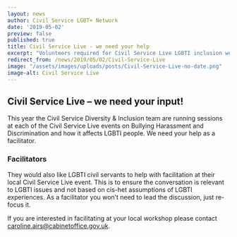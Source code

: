 ```yaml
---
layout: news
author: Civil Service LGBT+ Network
date: '2019-05-02'
preview: false
published: true
title: Civil Service Live - we need your help
excerpt: "Volunteers required for Civil Service Live LGBTI inclusion workshop."
redirect_from: /news/2019/05/02/Civil-Service-Live
image: "/assets/images/uploads/posts/Civil-Service-Live-no-date.png"
image-alt: Civil Service Live
---
```



## Civil Service Live – we need your input!

This year the Civil Service Diversity & Inclusion team are running sessions at each of the Civil Service Live events on Bullying Harassment and Discrimination and how it affects LGBTI people. We need your help as a facilitator.

### Facilitators

They would also like LGBTI civil servants to help with facilitation at their local Civil Service Live event. This is to ensure the conversation is relevant to LGBTI issues and not based on cis-het assumptions of LGBTI experiences. As a facilitator you won’t need to lead the discussion, just re-focus it.

If you are interested in facilitating at your local workshop please contact <caroline.airs@cabinetoffice.gov.uk>.
